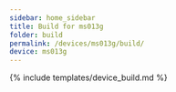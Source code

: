 ```yaml
---
sidebar: home_sidebar
title: Build for ms013g
folder: build
permalink: /devices/ms013g/build/
device: ms013g
---
```

{% include templates/device_build.md %}

